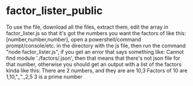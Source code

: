 # factor_lister_public



To use the file, download all the files, extract them, edit the array in factor_lister.js so that it's got the numbers you want the factors of like this: \[number,number,number], open a powershell/command prompt/console/etc. in the directory with the js file, then run the command "node factor_lister.js", if you get an error that says something like: Cannot find module './factors/<number>.json', then that means that there's not json file for that number, otherwise you should get an output with a list of the factors kinda like this:
  There are 2 numbers, and they are are 10,3
  Factors of 10 are 1,10,"_".,2,5
  3 is a prime number
